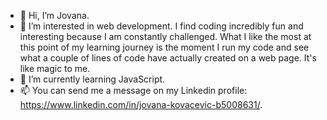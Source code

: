 - 👋 Hi, I’m Jovana.
- 👀 I’m interested in web development. I find coding incredibly fun and interesting because I am constantly challenged. What I like the most at this point of my learning journey is the moment I run my code and see what a couple of lines of code have actually created on a web page. It's like magic to me.
- 🌱 I’m currently learning JavaScript.
- 📫 You can send me a message on my Linkedin profile: https://www.linkedin.com/in/jovana-kovacevic-b5008631/.

<!---
jovanako/jovanako is a ✨ special ✨ repository because its `README.md` (this file) appears on your GitHub profile.
You can click the Preview link to take a look at your changes.
--->
